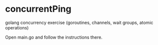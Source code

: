 # concurrentPing
golang concurrency exercise (goroutines, channels, wait groups, atomic operations)

Open main.go and follow the instructions there.

